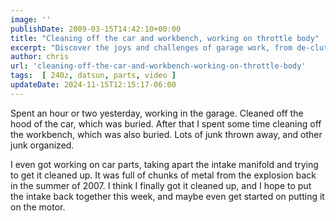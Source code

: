 ```yaml
---
image: ''
publishDate: 2009-03-15T14:42:10+00:00
title: "Cleaning off the car and workbench, working on throttle body"
excerpt: "Discover the joys and challenges of garage work, from de-cluttering to restoring car parts like a post-explosion intake manifold."
author: chris
url: 'cleaning-off-the-car-and-workbench-working-on-throttle-body'
tags:  [ 240z, datsun, parts, video ] 
updateDate: 2024-11-15T12:15:17-06:00
---
```


Spent an hour or two yesterday, working in the garage. Cleaned off the hood of the car, which was buried. After that I spent some time cleaning off the workbench, which was also buried. Lots of junk thrown away, and other junk organized.

I even got working on car parts, taking apart the intake manifold and trying to get it cleaned up. It was full of chunks of metal from the explosion back in the summer of 2007. I think I finally got it cleaned up, and I hope to put the intake back together this week, and maybe even get started on putting it on the motor.

